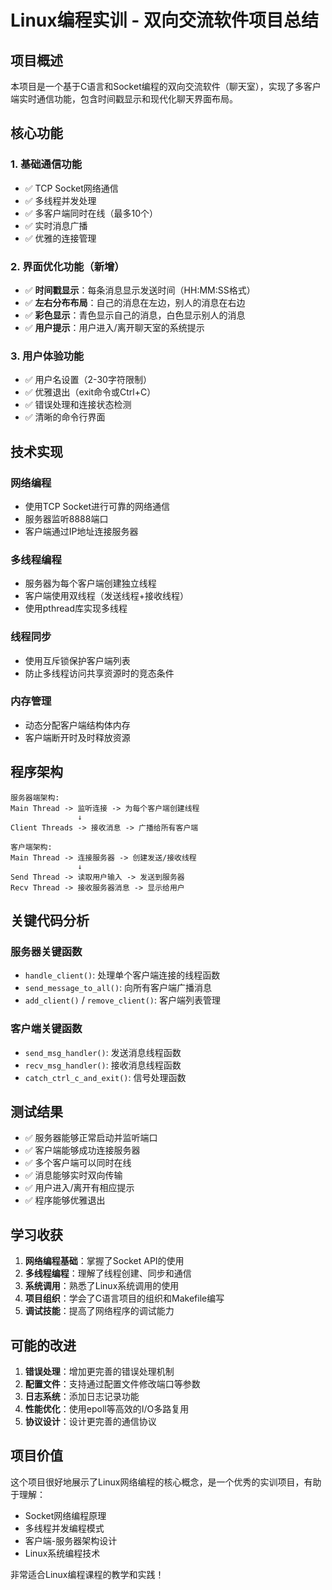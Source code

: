 # Linux编程实训 - 双向交流软件项目总结

## 项目概述
本项目是一个基于C语言和Socket编程的双向交流软件（聊天室），实现了多客户端实时通信功能，包含时间戳显示和现代化聊天界面布局。

## 核心功能

### 1. 基础通信功能
- ✅ TCP Socket网络通信
- ✅ 多线程并发处理
- ✅ 多客户端同时在线（最多10个）
- ✅ 实时消息广播
- ✅ 优雅的连接管理

### 2. 界面优化功能（新增）
- ✅ **时间戳显示**：每条消息显示发送时间（HH:MM:SS格式）
- ✅ **左右分布布局**：自己的消息在左边，别人的消息在右边
- ✅ **彩色显示**：青色显示自己的消息，白色显示别人的消息
- ✅ **用户提示**：用户进入/离开聊天室的系统提示

### 3. 用户体验功能
- ✅ 用户名设置（2-30字符限制）
- ✅ 优雅退出（exit命令或Ctrl+C）
- ✅ 错误处理和连接状态检测
- ✅ 清晰的命令行界面

## 技术实现

### 网络编程
- 使用TCP Socket进行可靠的网络通信
- 服务器监听8888端口
- 客户端通过IP地址连接服务器

### 多线程编程
- 服务器为每个客户端创建独立线程
- 客户端使用双线程（发送线程+接收线程）
- 使用pthread库实现多线程

### 线程同步
- 使用互斥锁保护客户端列表
- 防止多线程访问共享资源时的竞态条件

### 内存管理
- 动态分配客户端结构体内存
- 客户端断开时及时释放资源

## 程序架构

```
服务器端架构:
Main Thread -> 监听连接 -> 为每个客户端创建线程
               ↓
Client Threads -> 接收消息 -> 广播给所有客户端

客户端架构:
Main Thread -> 连接服务器 -> 创建发送/接收线程
               ↓
Send Thread -> 读取用户输入 -> 发送到服务器
Recv Thread -> 接收服务器消息 -> 显示给用户
```

## 关键代码分析

### 服务器关键函数
- `handle_client()`: 处理单个客户端连接的线程函数
- `send_message_to_all()`: 向所有客户端广播消息
- `add_client()` / `remove_client()`: 客户端列表管理

### 客户端关键函数
- `send_msg_handler()`: 发送消息线程函数
- `recv_msg_handler()`: 接收消息线程函数
- `catch_ctrl_c_and_exit()`: 信号处理函数

## 测试结果
- ✅ 服务器能够正常启动并监听端口
- ✅ 客户端能够成功连接服务器
- ✅ 多个客户端可以同时在线
- ✅ 消息能够实时双向传输
- ✅ 用户进入/离开有相应提示
- ✅ 程序能够优雅退出

## 学习收获
1. **网络编程基础**：掌握了Socket API的使用
2. **多线程编程**：理解了线程创建、同步和通信
3. **系统调用**：熟悉了Linux系统调用的使用
4. **项目组织**：学会了C语言项目的组织和Makefile编写
5. **调试技能**：提高了网络程序的调试能力

## 可能的改进
1. **错误处理**：增加更完善的错误处理机制
2. **配置文件**：支持通过配置文件修改端口等参数
3. **日志系统**：添加日志记录功能
4. **性能优化**：使用epoll等高效的I/O多路复用
5. **协议设计**：设计更完善的通信协议

## 项目价值
这个项目很好地展示了Linux网络编程的核心概念，是一个优秀的实训项目，有助于理解：
- Socket网络编程原理
- 多线程并发编程模式
- 客户端-服务器架构设计
- Linux系统编程技术

非常适合Linux编程课程的教学和实践！
